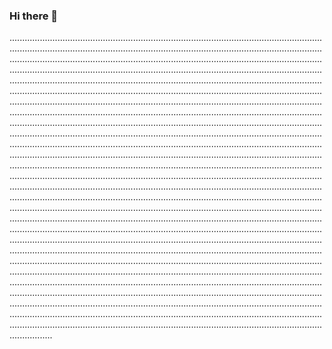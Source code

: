 ### Hi there 👋

.................................................................................................................................................................................................................................................................................................................................................................................................................................................................................................................................................................................................................................................................................................................................................................................................................................................................................................................................................................................................................................................................................................................................................................................................................................................................................................................................................................................................................................................................................................................................................................................................................................................................................................................................................................................................................................................................................................................................................................................................................................................................................................................................................................................................................................................................................................................................................................................................................................................................................................................................................................................................................................................................................................................................................................................................................................................................................................................................................................................................................................................................................................................................................................................................................................................................................................................................................................................................................................................................................................................................................................................................................................